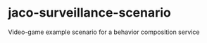 jaco-surveillance-scenario
==========================

Video-game example scenario for a behavior composition service
